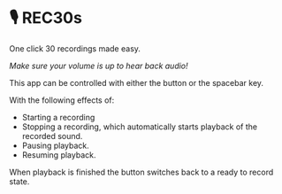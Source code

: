 # 🎙 REC30s
One click 30 recordings made easy.

_Make sure your volume is up to hear back audio!_

This app can be controlled with either the button or the spacebar key.

With the following effects of:
- Starting a recording
- Stopping a recording, which automatically starts playback of the recorded sound.
- Pausing playback.
- Resuming playback.

When playback is finished the button switches back to a ready to record state.
